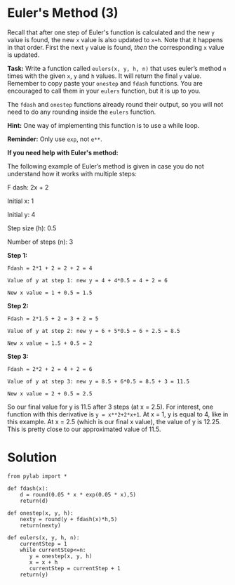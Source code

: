 # Euler's Method (3)

Recall that after one step of Euler's function is calculated and the new `y` value is found, the new `x` value is also updated to `x+h`. Note that it happens in that order. First the next `y` value is found, *then* the corresponding `x` value is updated.

**Task:** Write a function called `eulers(x, y, h, n)` that uses euler’s method `n` times with the given `x`, `y` and `h` values. It will return the final `y` value. Remember to copy paste your `onestep` and `fdash` functions. You are encouraged to call them in your `eulers` function, but it is up to you. 

The `fdash` and `onestep` functions already round their output, so you will not need to do any rounding inside the `eulers` function.

**Hint:** One way of implementing this function is to use a while loop. 

**Reminder:** Only use `exp`, not `e**`.

**If you need help with Euler's method:**

The following example of Euler’s method is given in case you do not understand how it works with multiple steps:

F dash: 2x + 2

Initial x: 1

Initial y: 4

Step size (h): 0.5

Number of steps (n): 3

**Step 1:**

`Fdash = 2*1 + 2 = 2 + 2 = 4`

`Value of y at step 1: new y = 4 + 4*0.5 = 4 + 2 = 6`

`New x value = 1 + 0.5 = 1.5`

**Step 2:**

`Fdash = 2*1.5 + 2 = 3 + 2 = 5`

`Value of y at step 2: new y = 6 + 5*0.5 = 6 + 2.5 = 8.5`

`New x value = 1.5 + 0.5 = 2`

**Step 3:**

`Fdash = 2*2 + 2 = 4 + 2 = 6`

`Value of y at step 3: new y = 8.5 + 6*0.5 = 8.5 + 3 = 11.5`

`New x value = 2 + 0.5 = 2.5`



So our final value for y is 11.5 after 3 steps (at x = 2.5). For interest, one function with this derivative is `y = x**2+2*x+1`. At x = 1, y is equal to 4, like in this example. At x = 2.5 (which is our final x value), the value of y is 12.25. This is pretty close to our approximated value of 11.5. 



# Solution

```
from pylab import *

def fdash(x):
    d = round(0.05 * x * exp(0.05 * x),5)
    return(d)

def onestep(x, y, h):
    nexty = round(y + fdash(x)*h,5)
    return(nexty)
    
def eulers(x, y, h, n):
    currentStep = 1
    while currentStep<=n:
       y = onestep(x, y, h)
       x = x + h
       currentStep = currentStep + 1
    return(y)

```
